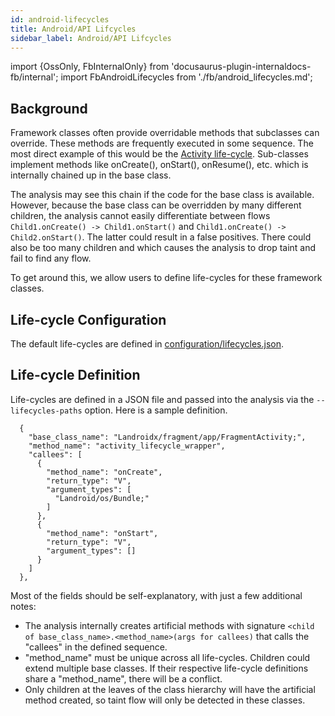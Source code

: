 ```yaml
---
id: android-lifecycles
title: Android/API Lifcycles
sidebar_label: Android/API Lifcycles
---
```


import {OssOnly, FbInternalOnly} from 'docusaurus-plugin-internaldocs-fb/internal';
import FbAndroidLifecycles from './fb/android_lifecycles.md';

## Background
Framework classes often provide overridable methods that subclasses can override. These methods are frequently executed in some sequence. The most direct example of this would be the [Activity life-cycle](https://developer.android.com/guide/components/activities/activity-lifecycle). Sub-classes implement methods like onCreate(), onStart(), onResume(), etc. which is internally chained up in the base class.

The analysis may see this chain if the code for the base class is available. However, because the base class can be overridden by many different children, the analysis cannot easily differentiate between flows `Child1.onCreate() -> Child1.onStart()` and `Child1.onCreate() -> Child2.onStart()`. The latter could result in a false positives. There could also be too many children and which causes the analysis to drop taint and fail to find any flow.

To get around this, we allow users to define life-cycles for these framework classes.

## Life-cycle Configuration

<FbInternalOnly> <FbAndroidLifecycles /> </FbInternalOnly>

<OssOnly>

The default life-cycles are defined in [configuration/lifecycles.json](https://github.com/facebook/mariana-trench/blob/main/configuration/lifecycles.json).

</OssOnly>


## Life-cycle Definition
Life-cycles are defined in a JSON file and passed into the analysis via the `--lifecycles-paths` option. Here is a sample definition.

```
  {
    "base_class_name": "Landroidx/fragment/app/FragmentActivity;",
    "method_name": "activity_lifecycle_wrapper",
    "callees": [
      {
        "method_name": "onCreate",
        "return_type": "V",
        "argument_types": [
          "Landroid/os/Bundle;"
        ]
      },
      {
        "method_name": "onStart",
        "return_type": "V",
        "argument_types": []
      }
    ]
  },
```

Most of the fields should be self-explanatory, with just a few additional notes:
* The analysis internally creates artificial methods with signature `<child of base_class_name>.<method_name>(args for callees)` that calls the "callees" in the defined sequence.
* "method_name" must be unique across all life-cycles. Children could extend multiple base classes. If their respective life-cycle definitions share a "method_name", there will be a conflict.
* Only children at the leaves of the class hierarchy will have the artificial method created, so taint flow will only be detected in these classes.
